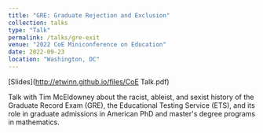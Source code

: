 ```yaml
---
title: "GRE: Graduate Rejection and Exclusion"
collection: talks
type: "Talk"
permalink: /talks/gre-exit
venue: "2022 CoE Miniconference on Education"
date: 2022-09-23
location: "Washington, DC"
---
```


[Slides](http://etwinn.github.io/files/CoE Talk.pdf)

Talk with Tim McEldowney about the racist, ableist, and sexist history of the Graduate Record Exam (GRE), the Educational Testing Service (ETS), and its role in graduate admissions in American PhD and master's degree programs in mathematics.
